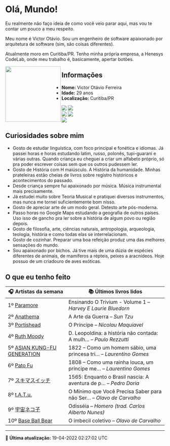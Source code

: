 # Olá, Mundo!

Eu realmente não faço ideia de como você veio parar aqui, mas vou te contar um pouco a meu respeito.

Meu nome é Victor Otávio. Sou um engenheiro de software apaixonado por arquitetura de software (sim, são coisas diferentes).

Atualmente moro em Curitiba/PR. Tenho minha própria empresa, a Henesys CodeLab, onde meu trabalho é, basicamente, apertar botões.

<img align="left" src="https://github.com/vctrtvfrrr/vctrtvfrrr/raw/master/octocat.png" alt="" width="175" />

## Informações

- **Nome:** Victor Otávio Ferreira
- **Idade:** 29 anos
- **Localização:** Curitiba/PR

[![](https://img.shields.io/badge/LinkedIn-victorotavio-blue)](https://www.linkedin.com/in/victorotavio/) [![](https://img.shields.io/badge/Twitter-@vctrtvfrrr-blue)](https://twitter.com/vctrtvfrrr)  
[![](https://img.shields.io/badge/GitHub-vctrtvfrrr-24292e)](https://github.com/vctrtvfrrr) [![](https://img.shields.io/badge/GitLab-vctrtvfrrr-ec5d16)](https://gitlab.com/vctrtvfrrr)  
[![](https://img.shields.io/badge/Email-victor@otavioferreira.com.br-red)](mailto:victor@otavioferreira.com.br)  

## Curiosidades sobre mim

-   Gosto de estudar linguística, com foco principal e fonética e idiomas. Já passei horas e horas estudando latim, russo, polonês, tupi-guarani e várias outras. Quando criança eu cheguei a criar um alfabeto próprio, só pra poder escrever coisas sem que os outros pudessem ler.
-   Gosto de História com H maiúsculo. A História da humanidade. Minhas prateleiras estão cheias de livros sobre registro históricos e acontecimentos do passado.
-   Desde criança sempre fui apaixonado por música. Música instrumental mais precisamente.
-   Já estudei muito sobre Teoria Musical e pratiquei diversos instrumentos, mas nunca me tornei suficientemente bom nisso.
-   Gosto de apreciar arte de um modo geral. Detesto arte pós-moderna.
-   Passo horas no Google Maps estudando a geografia de outros países. Uso isso de gancho pra ler sobre a história de algum povo ou região depois.
-   Gosto de filosofia, arte, ciências naturais, antropologia, arqueologia, teologia, história e como todas elas se interrelacionam.
-   Gosto de cozinhar. Preparar uma boa refeição produz uma das melhores sensações do mundo.
-   Sou apaixonado por bichos. Já tive mais de uma dúzia de espécies diferentes de animais, de mamiferos a répteis, peixes a aracnídeos. Hoje possuo de um criadouro de aves exóticas.


## O que eu tenho feito

|                                             🎧 Artistas da semana                                              |                      📚 Últimos livros lidos                      |
|----------------------------------------------------------------------------------------------------------------|-------------------------------------------------------------------|
| 1º [Paramore](https://www.last.fm/music/Paramore)                                                              | Ensinando O Trivium - Volume 1	–	_Harvey E Laurie Bluedorn_         |
| 2º [Anathema](https://www.last.fm/music/Anathema)                                                              | A Arte da Guerra	–	_Sun Tzu_                                        |
| 3º [Portishead](https://www.last.fm/music/Portishead)                                                          | O Príncipe	–	_Nicolau Maquiavel_                                    |
| 4º [Ruth Moody](https://www.last.fm/music/Ruth+Moody)                                                          | D. Leopoldina: a história não contada: A mulh…	–	_Paulo Rezzutti_   |
| 5º [ASIAN KUNG-FU GENERATION](https://www.last.fm/music/ASIAN+KUNG-FU+GENERATION)                              | 1822 – Como um homem sábio, uma princesa tri…	–	_Laurentino Gomes_  |
| 6º [Pato Fu](https://www.last.fm/music/Pato+Fu)                                                                | 1808 – Como uma rainha louca, um príncipe me…	–	_Laurentino Gomes_  |
| 7º [スキマスイッチ](https://www.last.fm/music/%E3%82%B9%E3%82%AD%E3%83%9E%E3%82%B9%E3%82%A4%E3%83%83%E3%83%81) | 1565: Enquanto o Brasil nascia: A aventura de p…	–	_Pedro Doria_    |
| 8º [t.A.T.u.](https://www.last.fm/music/t.A.T.u.)                                                              | O Mínimo que Você Precisa Saber para não Ser…	–	_Olavo de Carvalho_ |
| 9º [宇宙ネコ子](https://www.last.fm/music/%E5%AE%87%E5%AE%99%E3%83%8D%E3%82%B3%E5%AD%90)                       | Odisséia	–	_Homero (trad. Carlos Alberto Nunes)_                    |
| 10º [Base Ball Bear](https://www.last.fm/music/Base+Ball+Bear)                                                 | O imbecil coletivo	–	_Olavo de Carvalho_                            |


---

🚀 **Última atualização:** 19-04-2022 02:27:02 UTC